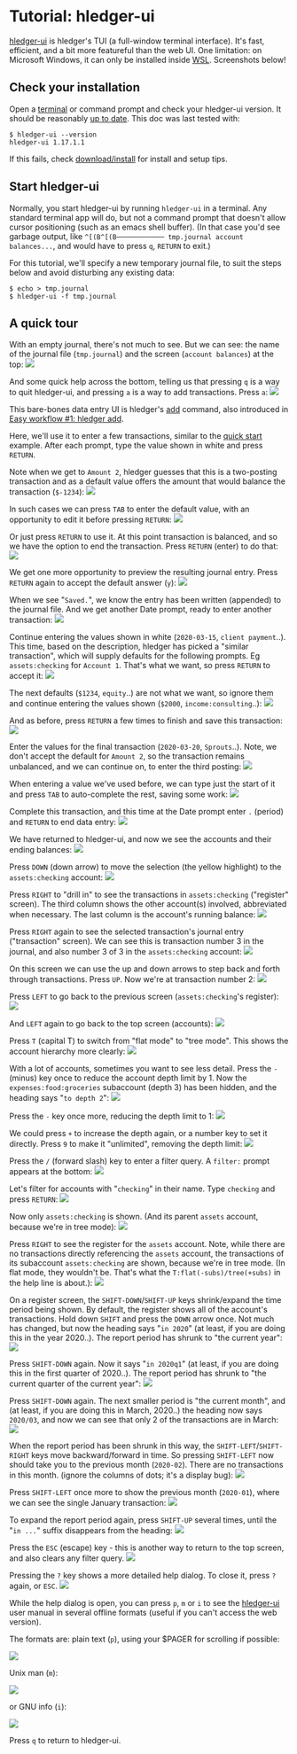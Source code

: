 # Tutorial: hledger-ui

<div class=pagetoc>
<!-- toc -->
</div>

[hledger-ui](hledger-ui.html) is hledger's TUI (a full-window terminal interface).
It's fast, efficient, and a bit more featureful than the web UI.
One limitation: on Microsoft Windows, it can only be installed inside [WSL](https://en.wikipedia.org/wiki/WSL).
Screenshots below!

## Check your installation

Open a
[terminal](https://itconnect.uw.edu/learn/workshops/online-tutorials/web-publishing/what-is-a-terminal/)
or command prompt
and check your hledger-ui version.
It should be reasonably [up to date](release-notes.html). 
This doc was last tested with:
```shell
$ hledger-ui --version
hledger-ui 1.17.1.1
```

If this fails, check [download/install](download.html) for install and setup tips.

<!--
## Check usage

```shell
$ hledger-ui --help
hledger-ui [OPTIONS] [PATTERNS]
  browse accounts, postings and entries in a full-window curses interface

Flags:
     --watch               watch for data and date changes and reload
                           automatically
     --theme=THEME         use this custom display theme (default, greenterm,
                           terminal)
     --register=ACCTREGEX  start in the (first) matched account's register
     --change              show period balances (changes) at startup instead
                           of historical balances
  -F --flat                show accounts as a list (default)
  -T --tree                show accounts as a tree

General flags:
...
```
-->

## Start hledger-ui

Normally, you start hledger-ui by running `hledger-ui` in a terminal.
Any standard terminal app will do, but not a command prompt that
doesn't allow cursor positioning (such as an emacs shell buffer).
(In that case you'd see garbage output, like `^[(B^[(B──────────── tmp.journal account balances...`, 
and would have to press `q`, `RETURN` to exit.)

For this tutorial, we'll specify a new temporary journal file,
to suit the steps below and avoid disturbing any existing data:
```shell
$ echo > tmp.journal
$ hledger-ui -f tmp.journal
```

## A quick tour

With an empty journal, there's not much to see. But we can see: the
name of the journal file (`tmp.journal`) and the screen (`account balances`)
at the top:
[![](images/hledger-ui/Screen%20Shot%202020-03-24%20at%202.31.12%20PM.png)](images/hledger-ui/Screen%20Shot%202020-03-24%20at%202.31.12%20PM.png)

And some quick help across the bottom, 
telling us that pressing `q` is a way to quit hledger-ui,
and pressing `a` is a way to add transactions.
Press `a`:
[![](images/hledger-ui/Screen%20Shot%202020-03-24%20at%202.31.31%20PM.png)](images/hledger-ui/Screen%20Shot%202020-03-24%20at%202.31.31%20PM.png)

This bare-bones data entry UI is hledger's [add](hledger.html#add) command,
also introduced in [Easy workflow #1: hledger add](add.html).

Here, we'll use it to enter a few transactions, 
similar to the [quick start](index.html#quick-start) example.
After each prompt, type the value shown in white and press `RETURN`.

Note when we get to `Amount 2`, hledger guesses that this is a two-posting transaction
and as a default value offers the amount that would balance the transaction (`$-1234`):
[![](images/hledger-ui/Screen%20Shot%202020-03-24%20at%203.06.07%20PM.png)](images/hledger-ui/Screen%20Shot%202020-03-24%20at%203.06.07%20PM.png)

In such cases we can press `TAB` to enter the default value, with an opportunity to edit it before pressing `RETURN`:
[![](images/hledger-ui/Screen%20Shot%202020-03-24%20at%203.09.03%20PM.png)](images/hledger-ui/Screen%20Shot%202020-03-24%20at%203.09.03%20PM.png)

Or just press `RETURN` to use it.
At this point transaction is balanced, and so we have the option to end the transaction. Press `RETURN` (enter) to do that:
[![](images/hledger-ui/Screen%20Shot%202020-03-24%20at%203.09.17%20PM.png)](images/hledger-ui/Screen%20Shot%202020-03-24%20at%203.09.17%20PM.png)

We get one more opportunity to preview the resulting journal entry. 
Press `RETURN` again to accept the default answer (`y`):
[![](images/hledger-ui/Screen%20Shot%202020-03-24%20at%203.09.27%20PM.png)](images/hledger-ui/Screen%20Shot%202020-03-24%20at%203.09.27%20PM.png)

When we see "`Saved.`", we know the entry has been written (appended) to the journal file.
And we get another Date prompt, ready to enter another transaction:
[![](images/hledger-ui/Screen%20Shot%202020-03-24%20at%203.09.32%20PM.png)](images/hledger-ui/Screen%20Shot%202020-03-24%20at%203.09.32%20PM.png)

Continue entering the values shown in white (`2020-03-15`, `client payment`..).
This time, based on the description, hledger has picked a "similar transaction",
which will supply defaults for the following prompts. Eg `assets:checking` for `Account 1`.
That's what we want, so press `RETURN` to accept it:
[![](images/hledger-ui/Screen%20Shot%202020-03-24%20at%203.09.46%20PM.png)](images/hledger-ui/Screen%20Shot%202020-03-24%20at%203.09.46%20PM.png)

The next defaults (`$1234`, `equity`..) are not what we want,
so ignore them and continue entering the values shown (`$2000`, `income:consulting`..):
[![](images/hledger-ui/Screen%20Shot%202020-03-24%20at%203.10.06%20PM.png)](images/hledger-ui/Screen%20Shot%202020-03-24%20at%203.10.06%20PM.png)

And as before, press `RETURN` a few times to finish and save this transaction:
[![](images/hledger-ui/Screen%20Shot%202020-03-24%20at%203.10.15%20PM.png)](images/hledger-ui/Screen%20Shot%202020-03-24%20at%203.10.15%20PM.png)

Enter the values for the final transaction (`2020-03-20`, `Sprouts`..).
Note, we don't accept the default for `Amount 2`, 
so the transaction remains unbalanced, and we can continue on, 
to enter the third posting:
[![](images/hledger-ui/Screen%20Shot%202020-03-24%20at%203.10.44%20PM.png)](images/hledger-ui/Screen%20Shot%202020-03-24%20at%203.10.44%20PM.png)

When entering a value we've used before, we can type just the start of
it and press `TAB` to auto-complete the rest, saving some work:
[![](images/hledger-ui/Screen%20Shot%202020-03-24%20at%203.10.50%20PM.png)](images/hledger-ui/Screen%20Shot%202020-03-24%20at%203.10.50%20PM.png)

<!-- [![](images/hledger-ui/Screen%20Shot%202020-03-24%20at%203.10.55%20PM.png)](images/hledger-ui/Screen%20Shot%202020-03-24%20at%203.10.55%20PM.png) -->

Complete this transaction, and this time at the Date prompt enter `.` (period) and `RETURN` to end data entry:
[![](images/hledger-ui/Screen%20Shot%202020-03-24%20at%203.11.02%20PM.png)](images/hledger-ui/Screen%20Shot%202020-03-24%20at%203.11.02%20PM.png)

We have returned to hledger-ui, and now we see the accounts and their ending balances:
[![](images/hledger-ui/Screen%20Shot%202020-03-24%20at%203.11.17%20PM.png)](images/hledger-ui/Screen%20Shot%202020-03-24%20at%203.11.17%20PM.png)

Press `DOWN` (down arrow) to move the selection (the yellow highlight) to the `assets:checking` account:
[![](images/hledger-ui/Screen%20Shot%202020-03-24%20at%203.11.23%20PM.png)](images/hledger-ui/Screen%20Shot%202020-03-24%20at%203.11.23%20PM.png)

Press `RIGHT` to "drill in" to see the transactions in `assets:checking` ("register" screen).
The third column shows the other account(s) involved, abbreviated when necessary.
The last column is the account's running balance:
[![](images/hledger-ui/Screen%20Shot%202020-03-24%20at%203.11.33%20PM.png)](images/hledger-ui/Screen%20Shot%202020-03-24%20at%203.11.33%20PM.png)

Press `RIGHT` again to see the selected transaction's journal entry ("transaction" screen).
We can see this is transaction number 3 in the journal, and also number 3 of 3 in the `assets:checking` account:
[![](images/hledger-ui/Screen%20Shot%202020-03-24%20at%203.12.13%20PM.png)](images/hledger-ui/Screen%20Shot%202020-03-24%20at%203.12.13%20PM.png)

On this screen we can use the up and down arrows to step back and forth through transactions.
Press `UP`. Now we're at transaction number 2:
[![](images/hledger-ui/Screen%20Shot%202020-03-24%20at%203.12.27%20PM.png)](images/hledger-ui/Screen%20Shot%202020-03-24%20at%203.12.27%20PM.png)

Press `LEFT` to go back to the previous screen (`assets:checking`'s register):
[![](images/hledger-ui/Screen%20Shot%202020-03-24%20at%203.12.45%20PM.png)](images/hledger-ui/Screen%20Shot%202020-03-24%20at%203.12.45%20PM.png)

And `LEFT` again to go back to the top screen (accounts):
[![](images/hledger-ui/Screen%20Shot%202020-03-24%20at%203.13.06%20PM.png)](images/hledger-ui/Screen%20Shot%202020-03-24%20at%203.13.06%20PM.png)

Press `T` (capital T) to switch from "flat mode" to "tree mode". This shows the account hierarchy more clearly:
[![](images/hledger-ui/Screen%20Shot%202020-03-24%20at%203.13.56%20PM.png)](images/hledger-ui/Screen%20Shot%202020-03-24%20at%203.13.56%20PM.png)

With a lot of accounts, sometimes you want to see less detail. 
Press the `-` (minus) key once to reduce the account depth limit by 1.
Now the `expenses:food:groceries` subaccount (depth 3) has been hidden,
and the heading says "`to depth 2`":
[![](images/hledger-ui/Screen%20Shot%202020-03-24%20at%203.14.11%20PM.png)](images/hledger-ui/Screen%20Shot%202020-03-24%20at%203.14.11%20PM.png)

Press the `-` key once more, reducing the depth limit to 1:
[![](images/hledger-ui/Screen%20Shot%202020-03-24%20at%203.14.15%20PM.png)](images/hledger-ui/Screen%20Shot%202020-03-24%20at%203.14.15%20PM.png)

We could press `+` to increase the depth again, or a number key to set it directly.
Press `9` to make it "unlimited", removing the depth limit:
[![](images/hledger-ui/Screen%20Shot%202020-03-24%20at%203.14.34%20PM.png)](images/hledger-ui/Screen%20Shot%202020-03-24%20at%203.14.34%20PM.png)

Press the `/` (forward slash) key to enter a filter query.
A `filter:` prompt appears at the bottom:
[![](images/hledger-ui/Screen%20Shot%202020-03-24%20at%203.15.11%20PM.png)](images/hledger-ui/Screen%20Shot%202020-03-24%20at%203.15.11%20PM.png)

Let's filter for accounts with "`checking`" in their name. Type `checking` and press `RETURN`:
[![](images/hledger-ui/Screen%20Shot%202020-03-24%20at%203.17.56%20PM.png)](images/hledger-ui/Screen%20Shot%202020-03-24%20at%203.17.56%20PM.png)

Now only `assets:checking` is shown.
(And its parent `assets` account, because we're in tree mode):
[![](images/hledger-ui/Screen%20Shot%202020-03-24%20at%203.17.59%20PM.png)](images/hledger-ui/Screen%20Shot%202020-03-24%20at%203.17.59%20PM.png)

Press `RIGHT` to see the register for the `assets` account.
Note, while there are no transactions directly referencing the `assets` account,
the transactions of its subaccount `assets:checking` are shown, because we're in tree mode.
(In flat mode, they wouldn't be.
That's what the `T:flat(-subs)/tree(+subs)` in the help line is about.):
[![](images/hledger-ui/Screen%20Shot%202020-03-24%20at%203.18.30%20PM.png)](images/hledger-ui/Screen%20Shot%202020-03-24%20at%203.18.30%20PM.png)

On a register screen, the `SHIFT-DOWN`/`SHIFT-UP` keys shrink/expand the time period being shown.
By default, the register shows all of the account's transactions.
Hold down `SHIFT` and press the `DOWN` arrow once. Not much has changed,
but now the heading says "`in 2020`"
(at least, if you are doing this in the year 2020..).
The report period has shrunk to "the current year":
[![](images/hledger-ui/Screen%20Shot%202020-03-24%20at%203.18.37%20PM.png)](images/hledger-ui/Screen%20Shot%202020-03-24%20at%203.18.37%20PM.png)

Press `SHIFT-DOWN` again. Now it says "`in 2020q1`"
(at least, if you are doing this in the first quarter of 2020..).
The report period has shrunk to "the current quarter of the current year":
[![](images/hledger-ui/Screen%20Shot%202020-03-24%20at%203.18.39%20PM.png)](images/hledger-ui/Screen%20Shot%202020-03-24%20at%203.18.39%20PM.png)

Press `SHIFT-DOWN` again. The next smaller period is "the current month",
and (at least, if you are doing this in March, 2020..) 
the heading now says `2020/03`, and now we can see that only 2
of the transactions are in March:
[![](images/hledger-ui/Screen%20Shot%202020-03-24%20at%203.18.45%20PM.png)](images/hledger-ui/Screen%20Shot%202020-03-24%20at%203.18.45%20PM.png)

When the report period has been shrunk in this way,
the `SHIFT-LEFT`/`SHIFT-RIGHT` keys move backward/forward in time.
So pressing `SHIFT-LEFT` now should take you to the previous month (`2020-02`).
There are no transactions in this month.
(ignore the columns of dots; it's a display bug):
[![](images/hledger-ui/Screen%20Shot%202020-03-24%20at%203.18.52%20PM.png)](images/hledger-ui/Screen%20Shot%202020-03-24%20at%203.18.52%20PM.png)

Press `SHIFT-LEFT` once more to show the previous month (`2020-01`),
where we can see the single January transaction:
[![](images/hledger-ui/Screen%20Shot%202020-03-24%20at%203.18.55%20PM.png)](images/hledger-ui/Screen%20Shot%202020-03-24%20at%203.18.55%20PM.png)

To expand the report period again, press `SHIFT-UP` several times,
until the "`in ...`" suffix disappears from the heading:
[![](images/hledger-ui/Screen%20Shot%202020-03-24%20at%203.19.57%20PM.png)](images/hledger-ui/Screen%20Shot%202020-03-24%20at%203.19.57%20PM.png)

Press the `ESC` (escape) key - this is another way to return to the top screen,
and also clears any filter query.
[![](images/hledger-ui/Screen%20Shot%202020-03-24%20at%203.20.11%20PM.png)](images/hledger-ui/Screen%20Shot%202020-03-24%20at%203.20.11%20PM.png)

Pressing the `?` key shows a more detailed help dialog. 
To close it, press `?` again, or `ESC`.
[![](images/hledger-ui/Screen%20Shot%202020-03-24%20at%203.20.27%20PM.png)](images/hledger-ui/Screen%20Shot%202020-03-24%20at%203.20.27%20PM.png)

While the help dialog is open, you can press `p`, `m` or `i`
to see the [hledger-ui](hledger-ui.html) user manual in several offline formats
(useful if you can't access the web version).

The formats are: plain text (`p`), using your $PAGER for scrolling if possible:

[![](images/hledger-ui/Screen%20Shot%202020-03-24%20at%205.46.40%20PM.png)](images/hledger-ui/Screen%20Shot%202020-03-24%20at%205.46.40%20PM.png)

Unix man (`m`):

[![](images/hledger-ui/Screen%20Shot%202020-03-24%20at%205.46.57%20PM.png)](images/hledger-ui/Screen%20Shot%202020-03-24%20at%205.46.57%20PM.png)

or GNU info (`i`):

[![](images/hledger-ui/Screen%20Shot%202020-03-24%20at%205.47.14%20PM.png)](images/hledger-ui/Screen%20Shot%202020-03-24%20at%205.47.14%20PM.png)

Press `q` to return to hledger-ui.
